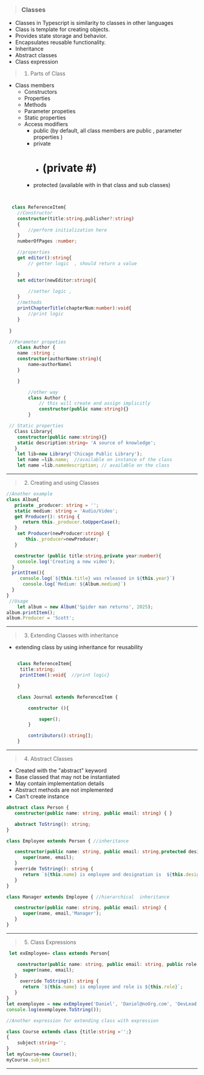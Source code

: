 
> ### Classes

- Classes in Typescript is similarity to classes in other languages
- Class is template for creating objects.
- Provides state storage and behavior.
- Encapsulates reusable functionality.
- Inheritance
- Abstract classes
- Class expression  

> 1. Parts of Class 

   - Class members
      - Constructors 
      - Properties 
      - Methods
      - Parameter propeties 
      - Static properties 
      - Access modifiers  
         - public  (by default, all class members are public , parameter properties  )
         - private 
           - #  (private #)
         - protected (available with in that class and sub classes) 

```ts
 

  class ReferenceItem{
    //Constructor
    constructor(title:string,publisher?:string)
    {
        //perform initialization here
    }
    numberOfPages :number;

    //properties
    get editor():string{
        // getter logic  , should return a value

    }
    set editor(newEditor:string){

        //setter logic ,
    }
    //methods
    printChapterTitle(chapterNum:number):void{
        //print logic
    }
  
 }
```
```ts
 //Parameter propeties 
    class Author {
    name :string ;
    constructor(authorName:string){
        name=authorNamel
    }

    }

        //other way 
        class Author {
            // this will create and assign implicitly 
            constructor(public name:string){}
        } 
```
```ts
 // Static properties 
   Class Library{
    constructor(public name:string){}
    static description:string= 'A source of knowledge';
   }
    let lib=new Library('Chicago Public Library');
    let name =lib.name;  //available on instance of the class
    let name =lib.namedescription; // available on the class 
```
----

> 2. Creating and using Classes

```ts
//Another example 
class Album{
   private _producer: string = '';
   static medium: string = 'Audio/Video';
   get Producer(): string { 
      return this._producer.toUpperCase();
   }
    set Producer(newProducer:string) { 
       this._producer=newProducer;
   }

   constructor (public title:string,private year:number){
    console.log('Creating a new video');
  }
  printItem(){
     console.log(`${this.title} was released in ${this.year}`)
      console.log(`Medium: ${Album.medium}`)
  }
}
 //Usage
    let album = new Album('Spider man returns', 2025);
album.printItem();
album.Producer = 'Scott';
```

----

> 3. Extending Classes with inheritance
   - extending class by using inheritance for reusability 

```ts

    class ReferenceItem{
     title:string;
     printItem():void{  //print logic}

    }

    class Journal extends ReferenceItem {

        constructor (){

            super();
        }

        contributors():string[];
    }

```
----

> 4. Abstract Classes
  - Created with the "abstract" keyword
  - Base classed that may not be instantiated 
  - May contain implementation details 
  - Abstract methods are not implemented
  - Can't create instance 

```ts
abstract class Person { 
   constructor(public name: string, public email: string) { }

   abstract ToString(): string;
}

class Employee extends Person { //inheritance

   constructor(public name: string, public email: string,protected designation:string) { 
      super(name, email);
   }
   override ToString(): string {
      return `${this.name} is employee and designation is  ${this.designation}`;
   }
}

class Manager extends Employee { //hierarchical  inheritance

   constructor(public name: string, public email: string) { 
      super(name, email,'Manager');
   }
}


```
----

> 5. Class Expressions

  

```ts
 let exEmployee= class extends Person{

    constructor(public name: string, public email: string, public role:string) { 
      super(name, email);
   }
     override ToString(): string {
      return `${this.name} is employee and role is ${this.role}`;
   }
}
let exemployee = new exEmployee('Daniel', 'Daniel@noOrg.com', 'DevLead');
console.log(exemployee.ToString());

//Another expression for extending class with expression 

class Course extends class {title:string ='';}
{
    subject:string='';
}
let myCourse=new Course();
myCourse.subject

```
----